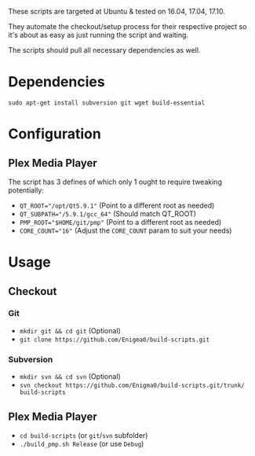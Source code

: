 These scripts are targeted at Ubuntu & tested on 16.04, 17.04, 17.10.

They automate the checkout/setup process for their respective project
so it's about as easy as just running the script and waiting.

The scripts should pull all necessary dependencies as well.

# Dependencies

```
sudo apt-get install subversion git wget build-essential
```
# Configuration
## Plex Media Player

The script has 3 defines of which only 1 ought to require tweaking potentially:

* `QT_ROOT="/opt/Qt5.9.1"`          (Point to a different root as needed)
* `QT_SUBPATH="/5.9.1/gcc_64"`      (Should match QT_ROOT)
* `PMP_ROOT="$HOME/git/pmp"`        (Point to a different root as needed)
* `CORE_COUNT="16"`                 (Adjust the `CORE_COUNT` param to suit your needs)

# Usage
## Checkout
### Git
* `mkdir git && cd git` (Optional)
* `git clone https://github.com/Enigma0/build-scripts.git`
### Subversion
* `mkdir svn && cd svn` (Optional)
* `svn checkout https://github.com/Enigma0/build-scripts.git/trunk/ build-scripts`

## Plex Media Player
* `cd build-scripts` (or `git`/`svn` subfolder)
* `./build_pmp.sh Release` (or use `Debug`)
